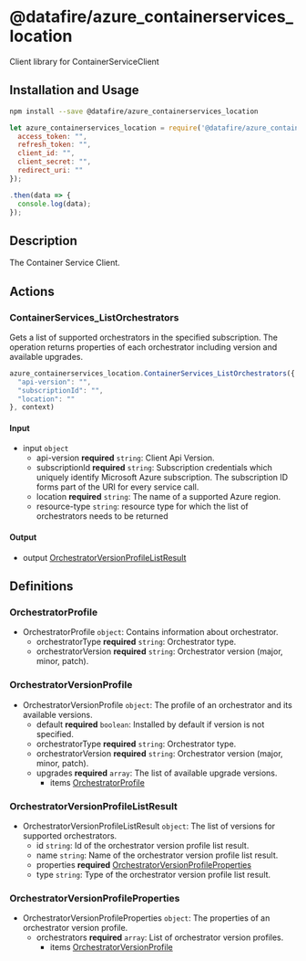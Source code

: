 # @datafire/azure_containerservices_location

Client library for ContainerServiceClient

## Installation and Usage
```bash
npm install --save @datafire/azure_containerservices_location
```
```js
let azure_containerservices_location = require('@datafire/azure_containerservices_location').create({
  access_token: "",
  refresh_token: "",
  client_id: "",
  client_secret: "",
  redirect_uri: ""
});

.then(data => {
  console.log(data);
});
```

## Description

The Container Service Client.

## Actions

### ContainerServices_ListOrchestrators
Gets a list of supported orchestrators in the specified subscription. The operation returns properties of each orchestrator including version and available upgrades.


```js
azure_containerservices_location.ContainerServices_ListOrchestrators({
  "api-version": "",
  "subscriptionId": "",
  "location": ""
}, context)
```

#### Input
* input `object`
  * api-version **required** `string`: Client Api Version.
  * subscriptionId **required** `string`: Subscription credentials which uniquely identify Microsoft Azure subscription. The subscription ID forms part of the URI for every service call.
  * location **required** `string`: The name of a supported Azure region.
  * resource-type `string`: resource type for which the list of orchestrators needs to be returned

#### Output
* output [OrchestratorVersionProfileListResult](#orchestratorversionprofilelistresult)



## Definitions

### OrchestratorProfile
* OrchestratorProfile `object`: Contains information about orchestrator.
  * orchestratorType **required** `string`: Orchestrator type.
  * orchestratorVersion **required** `string`: Orchestrator version (major, minor, patch).

### OrchestratorVersionProfile
* OrchestratorVersionProfile `object`: The profile of an orchestrator and its available versions.
  * default **required** `boolean`: Installed by default if version is not specified.
  * orchestratorType **required** `string`: Orchestrator type.
  * orchestratorVersion **required** `string`: Orchestrator version (major, minor, patch).
  * upgrades **required** `array`: The list of available upgrade versions.
    * items [OrchestratorProfile](#orchestratorprofile)

### OrchestratorVersionProfileListResult
* OrchestratorVersionProfileListResult `object`: The list of versions for supported orchestrators.
  * id `string`: Id of the orchestrator version profile list result.
  * name `string`: Name of the orchestrator version profile list result.
  * properties **required** [OrchestratorVersionProfileProperties](#orchestratorversionprofileproperties)
  * type `string`: Type of the orchestrator version profile list result.

### OrchestratorVersionProfileProperties
* OrchestratorVersionProfileProperties `object`: The properties of an orchestrator version profile.
  * orchestrators **required** `array`: List of orchestrator version profiles.
    * items [OrchestratorVersionProfile](#orchestratorversionprofile)


